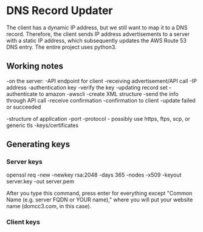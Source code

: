 # DNS Record Updater

The client has a dynamic IP address, but we still want to map it to a DNS record. Therefore, the client sends IP address advertisements to a server with a static IP address, which subsequently updates the AWS Route 53 DNS entry. The entire project uses python3.

## Working notes
-on the server:
	-API endpoint for client
		-receiving advertisement/API call
			-IP address
			-authentication key
		-verify the key
	-updating record set
		-authenticate to amazon
			-awscli
		-create XML structure
		-send the info through API call
		-receive confirmation
	-confirmation to client
		-update failed or succeeded

-structure of application
	-port
	-protocol - possibly use https, ftps, scp, or generic tls
	-keys/certificates

## Generating keys
### Server keys
openssl req -new -newkey rsa:2048 -days 365 -nodes -x509 -keyout server.key -out server.pem

After you type this command, press enter for everything except "Common Name (e.g. server FQDN or YOUR name)," where you will put your website name (domcc3.com, in this case).
### Client keys
